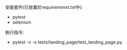 安裝套件(已放置於requiremenxt.txt中):
- pytest
- selenium

執行指令:
- pytest -v -s tests/landing_page/test_landing_page.py
